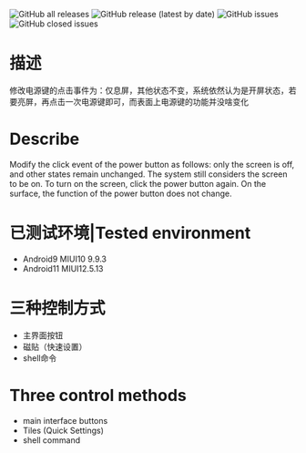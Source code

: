 ![GitHub all releases](https://img.shields.io/github/downloads/Xposed-Modules-Repo/me.neversleep.plusplus/total?color=1&style=plastic) 
![GitHub release (latest by date)](https://img.shields.io/github/v/release/Xposed-Modules-Repo/me.neversleep.plusplus?style=plastic)
![GitHub issues](https://img.shields.io/github/issues-raw/Xposed-Modules-Repo/me.neversleep.plusplus?style=plastic)
![GitHub closed issues](https://img.shields.io/github/issues-closed-raw/Xposed-Modules-Repo/me.neversleep.plusplus?style=plastic)
# 描述
修改电源键的点击事件为：仅息屏，其他状态不变，系统依然认为是开屏状态，若要亮屏，再点击一次电源键即可，而表面上电源键的功能并没啥变化
# Describe
Modify the click event of the power button as follows: only the screen is off, and other states remain unchanged. The system still considers the screen to be on. To turn on the screen, click the power button again. On the surface, the function of the power button does not change.

# 已测试环境|Tested environment
- Android9  MIUI10 9.9.3
- Android11 MIUI12.5.13
# 三种控制方式
- 主界面按钮
- 磁贴（快速设置）
- shell命令

# Three control methods
- main interface buttons
- Tiles (Quick Settings)
- shell command
